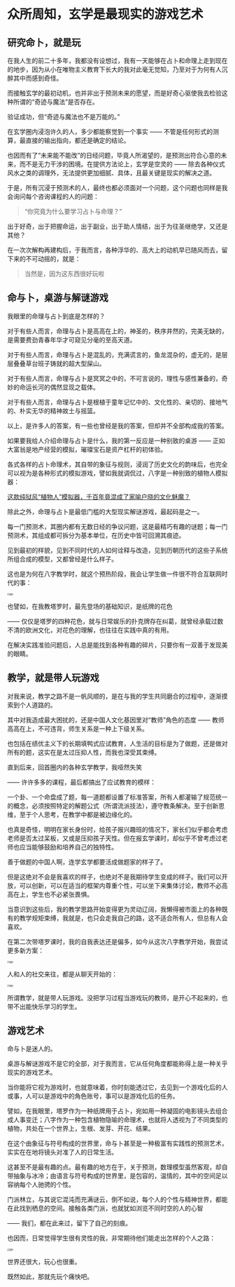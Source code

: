 # 众所周知，玄学是最现实的游戏艺术

## 研究命卜，就是玩

在我人生的前二十多年，我都没有设想过，我有一天能够在占卜和命理上走到现在的地步，因为从小在唯物主义教育下长大的我对此毫无觉知，乃至对于为何有人沉醉其中而感到奇怪。

而接触玄学的最初动机，也并非出于预测未来的愿望，而是好奇心驱使我去检验这种所谓的“奇迹与魔法”是否存在。

验证成功，但“奇迹与魔法也不是万能的。”

在玄学圈内浸泡许久的人，多少都能察觉到一个事实 —— 不管是任何形式的测算，最直接的输出指向，都还是确定的结论。

也因而有了“未来能不能改”的日经问题，毕竟人所渴望的，是预测出符合心意的未来，而不是无力干涉的困境。在提供方法论上，玄学是空灵的 —— 除去各种仪式风水之类的调理外，无法提供更加细腻、具体，且最关键是现实的解决之道。

于是，所有沉浸于预测术的人，最终也都必须面对一个问题，这个问题也同样是我会询问每个咨询课程的人的问题：

> “你究竟为什么要学习占卜与命理？”

出于好奇，出于把握命运，出于副业，出于助人情结，出于为往圣继绝学，又还是其他？

在一次次解构再建构后，于我而言，各种浮华的、高大上的动机早已随风而去，留下来的不可动摇的，就是：

> 当然是，因为这东西很好玩啦

## 命与卜，桌游与解谜游戏

我眼里的命理与占卜到底是怎样的？

对于有些人而言，命理与占卜是高高在上的，神圣的，秩序井然的，完美无缺的，是需要费劲青春年华才可窥见分毫的至高天道。

对于有些人而言，命理与占卜是混乱的，充满谎言的，鱼龙混杂的，虚无的，是层层叠叠草台班子铸就的超大型屎山。

对于有些人而言，命理与占卜是冥冥之中的，不可言说的，理性与感性兼备的，奇妙的命运长河的偶然显现之载体。

对于有些人而言，命理与占卜是根植于童年记忆中的、文化性的、亲切的、接地气的、朴实无华的精神故土与摇篮。

以上，是许多人的答案，有一些也曾经是我的答案，但却并不全部构成我的答案。

如果要我给人介绍命理与占卜是什么，我的第一反应是一种别致的桌游 —— 正如大富翁是地产经营的模拟，璀璨宝石是资产杠杆的初体验。

各式各样的占卜命理术，其自带的象征与规则，浸润了历史文化的韵味后，也完全可以视为是各种形式的模拟游戏，譬如我就调侃过，八字是一种别致的植物人模拟器：

[这款纯狱风“植物人”模拟器，千百年竟混成了家喻户晓的文化魅魔？](https://mp.weixin.qq.com/s?__biz=MzkxMTM5NjUxNg==&mid=2247485899&idx=1&sn=a3e55f4168d7c79902858f11a0ec5ad8&scene=21#wechat_redirect)

除此之外，命理与占卜是最低门槛的大型现实解谜游戏，最起码是之一。

每一门预测术，其圈内都有无数日经的争议问题，这是最精巧有趣的谜题；每一门预测术，其组成都可拆分为基本单位，在历史中皆可回溯其痕迹。

见到最初的样貌，见到不同时代的人如何诠释与改造，见到历朝历代的这些子系统所组合成的模型，又都曾经是什么样子。

这也是为何在八字教学时，就这个预热阶段，我会让学生做一件很不符合互联网时代的事：

<img src="../../_asset/image/明语星辰/20250109-1.png" alt="图片" style="zoom:33%;" />

也譬如，在我教塔罗时，最先登场的基础知识，是纸牌的花色 

—— 仅仅是塔罗的四种花色，就与日常娱乐的扑克牌存在纠葛，就曾经承载过数不清的欧洲文化，对花色的理解，也往往在实践中真的有用。

在解决实践准验问题后，人总是能找到各种有趣的碎片，只要你有一双善于发现美的眼睛。

## 教学，就是带人玩游戏


对我来说，教学之路不是一帆风顺的，是在与我的学生共同磨合的过程中，逐渐摸索到个人道路的。

其中对我造成最大困扰的，还是中国人文化基因里对“教师”角色的态度 —— 教师高高在上，不可违背，师生关系是一种上下级关系。

也包括在绩优主义下的长期填鸭式应试教育，人生活的目标是为了做题，还是做对所有的题，这实在是太过压抑人性，而我也深受其束缚。

直到后来，回首圈内的各种玄学教学，我哑然失笑

 —— 许许多多的课程，最后都搞出了应试教育的模样：

一个卦、一个命盘成了题，每一道题都设置了标准答案，所有人都灌输了规范统一的概念，必须按照特定的解题公式（所谓流派技法），遵守教条解决。至于创新思维，至于个人思考，在教学中都是被边缘化的。

也真是奇怪，明明在家长身份时，给孩子报兴趣班的情况下，家长们似乎都会考虑老师是否太过呆板，又或是压抑孩子天性。但在报玄学课时，却似乎不曾考虑过老师也应当能够鼓励和培养自己的独特性。

善于做题的中国人啊，连学玄学都要活成做题家的样子了。

但是这绝对不会是我喜欢的样子，也绝对不是我期待学生变成的样子。我们可以开放，可以创新，可以在适当的框架内尊重个性，可以坐下来集体讨论，教师不必高高在上，学生也不必紧张畏惧。

当意识到这些后，我的教学思路开始变得更为灵动辽阔，我懒得被市面上的各种既有的教学规矩束缚，我就是，也只会走我自己的路，这不适合所有人，但总有人会喜欢。

在第二次带塔罗课时，我的自我表达还是偏多，如今从这次八字教学开始，我尝试更多新方案：

<img src="../../_asset/image/明语星辰/20250109-2.png" alt="图片" style="zoom:33%;" />

人和人的社交来往，都是从聊天开始的：

<img src="../../_asset/image/明语星辰/20250109-3.png" alt="图片" style="zoom:33%;" />

所谓教学，就是带人玩游戏。没把学习过程当游戏玩的教师，是开心不起来的，也带不出能快乐学习的学生。

## 游戏艺术


命与卜是迷人的。

桌游与解谜游戏不是它的全部，对于我而言，它从任何角度都能称得上是一种关乎现实的游戏艺术。

当你能将它视为游戏时，也就意味着，你时刻能透过它，去见到一个游戏化后的人或事，人可以是游戏中的角色账号，事可以是游戏化后的任务。

譬如，在我眼里，塔罗作为一种纸牌用于占卜，宛如用一种凝固的电影镜头去组合成人事变迁；八字作为一种包含植物隐喻的命理术，也就将人透视为了不同类型的植物，共处在一个世界上，生根、发芽、开花、结果。

在这个由象征与符号构成的世界里，命与卜甚至是一种极富有实践性的预测艺术，实实在在地将镜头对准了人的日常生活。

这甚至不是最有趣的点。最有趣的地方在于，关于预测，数理模型虽然客观，却自带抽象与冰冷；由语言与符号构成的世界里，是包容的，温情的，其中的空间足以容纳每个人驰骋的个性。

门派林立，与其说它混沌而充满谜云，倒不如说，每个人的个性与精神世界，都能在此找到栖息的空间。接触各类门派，也就犹如浏览不同时空的人的心智

—— 我们，都在此来过，留下了自己的刻痕。

也因而，日常觉得学生很有灵性的我，非常期待他们能走出怎样的个人之路：

<img src="../../_asset/image/明语星辰/20250109-4.png" alt="图片" style="zoom:33%;" />

世界还很大，玩心也很重。

既然如此，那就先玩个痛快吧。